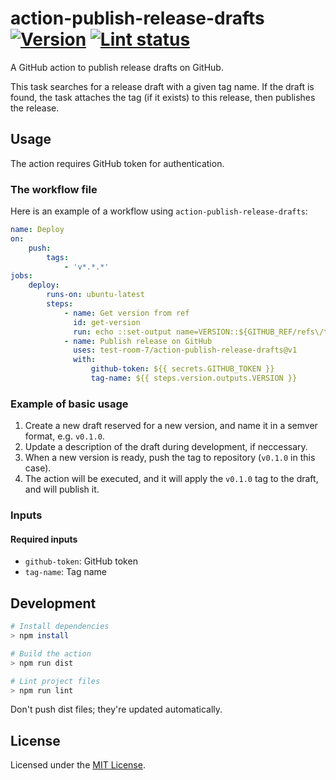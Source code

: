 # action-publish-release-drafts [![Version][version-badge]][version-url] [![Lint status][workflow-badge]][workflow-url]

A GitHub action to publish release drafts on GitHub.

This task searches for a release draft with a given tag name. If the draft is found, the task attaches the tag (if it exists) to this release, then publishes the release.

## Usage

The action requires GitHub token for authentication.

### The workflow file

Here is an example of a workflow using `action-publish-release-drafts`:

```yml
name: Deploy
on:
    push:
        tags:
            - 'v*.*.*'
jobs:
    deploy:
        runs-on: ubuntu-latest
        steps:
            - name: Get version from ref
              id: get-version
              run: echo ::set-output name=VERSION::${GITHUB_REF/refs\/tags\//}
            - name: Publish release on GitHub
              uses: test-room-7/action-publish-release-drafts@v1
              with:
                  github-token: ${{ secrets.GITHUB_TOKEN }}
                  tag-name: ${{ steps.version.outputs.VERSION }}
```

### Example of basic usage

1. Create a new draft reserved for a new version, and name it in a semver format, e.g. `v0.1.0`.
2. Update a description of the draft during development, if neccessary.
3. When a new version is ready, push the tag to repository (`v0.1.0` in this case).
4. The action will be executed, and it will apply the `v0.1.0` tag to the draft, and will publish it.

### Inputs

#### Required inputs

-   `github-token`: GitHub token
-   `tag-name`: Tag name

## Development

```sh
# Install dependencies
> npm install

# Build the action
> npm run dist

# Lint project files
> npm run lint
```

Don't push dist files; they're updated automatically.

## License

Licensed under the [MIT License](./LICENSE.md).

[version-badge]: https://img.shields.io/github/v/release/test-room-7/action-publish-release-drafts
[version-url]: https://github.com/marketplace/actions/action-publish-release-drafts
[workflow-badge]: https://img.shields.io/github/workflow/status/test-room-7/action-publish-release-drafts/Lint?label=lint
[workflow-url]: https://github.com/test-room-7/action-publish-release-drafts/actions
